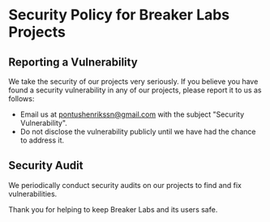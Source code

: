 # Security Policy for Breaker Labs Projects

## Reporting a Vulnerability

We take the security of our projects very seriously. If you believe you have found a security vulnerability in any of our projects, please report it to us as follows:

- Email us at [pontushenrikssn@gmail.com](mailto:pontushenrikssn@gmail.com) with the subject "Security Vulnerability".
- Do not disclose the vulnerability publicly until we have had the chance to address it.

## Security Audit

We periodically conduct security audits on our projects to find and fix vulnerabilities.

Thank you for helping to keep Breaker Labs and its users safe.
